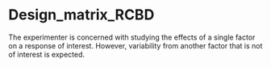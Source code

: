 # Design_matrix_RCBD
The experimenter is concerned with studying the effects of a single factor on a response of interest. However, variability from another factor that is not of interest is expected.
